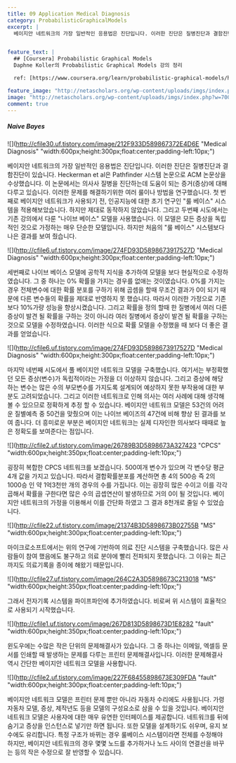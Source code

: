 ```yaml
---
title: 09 Application Medical Diagnosis
category: ProbabilisticGraphicalModels
excerpt: |
  베이지안 네트워크의 가장 일반적인 응용법은 진단입니다. 이러한 진단은 질병진단과 결함진단이 있습니다. 


feature_text: |
  ## [Coursera] Probabilistic Graphical Models
  Daphne Koller의 Probabilistic Graphical Models 강의 정리

  ref: [https://www.coursera.org/learn/probabilistic-graphical-models/home](https://www.coursera.org/learn/probabilistic-graphical-models/home "coursera")

feature_image: "http://netascholars.org/wp-content/uploads/imgs/index.php?w=700&src=http://netascholars.org/wp-content/uploads/2013/04/9780262258357-1024x512.jpg"
image: "http://netascholars.org/wp-content/uploads/imgs/index.php?w=700&src=http://netascholars.org/wp-content/uploads/2013/04/9780262258357-1024x512.jpg"
comment: true
---
```



##### Naive Bayes

![](http://cfile30.uf.tistory.com/image/212F933D589867372E4D6E "Medical Diagnosis" "width:600px;height:300px;float:center;padding-left:10px;")

베이지안 네트워크의 가장 일반적인 응용법은 진단입니다. 이러한 진단은 질병진단과 결함진단이 있습니다. Heckerman et al은 Pathfinder 시스템 논문으로 ACM 논문상을 수상했습니다. 이 논문에서는 의사사 질병을 진단하는데 도움이 되는 증거(증상)에 대해 다루고 있습니다. 이러한 문제를 해결하기위한 여러 룰이나 방법을 연구했습니다. 첫 번째로 베이지안 네트워크가 사용되기 전, 인공지능에 대한 초기 연구인 "룰 베이스" 시스템을 적용해보았습니다. 하지만 제대로 동작하지 않았습니다. 그리고 두번째 시도에서는 기존 강의에서 다룬 "나이브 베이스" 모델을 사용했습니다. 이 모델은 모든 증상을 독립적인 것으로 가정하는 매우 단순한 모델입니다. 하지만 처음의 "룰 베이스" 시스템보다 나은 결과를 보여 줬습니다.

![](http://cfile6.uf.tistory.com/image/274FD93D5898673917527D "Medical Diagnosis" "width:600px;height:300px;float:center;padding-left:10px;")

세번째로 나이브 베이스 모델에 공학적 지식을 추가하여 모델을 보다 현실적으로 수정하였습니다. 그 중 하나는 0% 확률을 가지는 경우를 없애는 것이였습니다. 0%를 가지는 경우 전체변수에 대한 확률 분포를 구하기 위해 곱셈을 할때 무조건 결과가 0이 되기 때문에 다른 변수들의 확률을 제대로 반영하지 못 했습니다. 따라서 이러한 가정으로 기존보다 10%가량 성능을 향상시켰습니다. 그리고 확률을 정의 할때 한 질병에서 여러 다른 증상이 발견 될 확률을 구하는 것이 아니라 여러 질병에서 증상이 발견 될 확률을 구하는 것으로 모델을 수정하였습니다. 이러한 식으로 확률 모델을 수정했을 때 보다 더 좋은 결과를 얻었습니다.

![](http://cfile6.uf.tistory.com/image/274FD93D5898673917527D "Medical Diagnosis" "width:600px;height:300px;float:center;padding-left:10px;")

마지막 네번째 시도에서 풀 베이지안 네트워크 모델을 구축했습니다. 여기서는 부정확했던 모든 증상(변수)가 독립적이라는 가정을 더 이상하지 않습니다. 그리고 증상에 해당하는 변수는 많은 수의 부모변수를 가지도록 설계되어 예상하지 못한 부작용에 대한 부분도 고려되었습니다. 그리고 이러한 네트워크로 인해 의사는 여러 사례에 대해 생각해 볼 수 있으므로 정확하게 추정 할 수 있습니다. 베이지안 네트워크 모델은 53건의 어려운 질별예측 중 50건을 맞췄으며 이는 나이브 베이즈의 47건에 비해 향상 된 결과를 보여 줍니다. 더 흥미로운 부분은 베이지안 네트워크는 실제 디자인한 의사보다 때때로 높은 정확도를 보여준다는 점입니다.   

![](http://cfile2.uf.tistory.com/image/26789B3D5898673A327423 "CPCS" "width:600px;height:350px;float:center;padding-left:10px;")

굉장히 복합한 CPCS 네트워크를 보겠습니다. 500여개 변수가 있으며 각 변수당 평균 4개 값을 가지고 있습니다. 따라서 결합확률분포를 계산하면 총 4의 500승 즉 2의 1000승 인 약 1억3천만 개의 경우의 수를 가집니다. 이는 굉장히 많은 수이고 이를 각각 곱해서 확률을 구한다면 많은 수의 곱셉연산이 발생하므로 거의 0이 될 것입니다. 베이지안 네트워크의 가정을 이용해서 이를 간단화 하였고 그 결과 8천개로 줄일 수 있었습니다.    

![](http://cfile22.uf.tistory.com/image/21374B3D5898673B02755B "MS" "width:600px;height:300px;float:center;padding-left:10px;")

마이크로소프트에서는 위의 연구에 기반하여 의료 진단 시스템을 구축했습니다. 많은 사람들이 참여 했음에도 불구하고 의료 분야에 빨리 전파되지 못했습니다. 그 이유는 최근까지도 의료기록을 종이에 해왔기 때문입니다.  

![](http://cfile27.uf.tistory.com/image/264C2A3D5898673C213018 "MS" "width:600px;height:350px;float:center;padding-left:10px;")

그래서 전자기록 시스템을 파이프파인에 추가하였습니다. 비로써 위 시스템이 효율적으로 사용되기 시작했습니다.   

![](http://cfile1.uf.tistory.com/image/267D813D5898673D1E8282 "fault" "width:600px;height:350px;float:center;padding-left:10px;")

윈도우에는 수많은 작은 단위의 문제해결사가 있습니다. 그 중 하나는 이메일, 엑셀등 문서를 인쇄할 때 발생하는 문제를 다루는 프린터 문제해결사입니다. 이러한 문제해결사 역시 간단한 베이지안 네트워크 모델을 사용합니다.  

![](http://cfile2.uf.tistory.com/image/227F68455898673E309FDA "fault" "width:600px;height:300px;float:center;padding-left:10px;")

베이지안 네트워크 모델은 프린터 문제 뿐만 아니라 자동차 수리에도 사용됩니다. 가령 자동차 모델, 증상, 제작년도 등을 모델의 구성요소로 삼을 수 있을 것입니다. 베이지안 네트워크 모델은 사용자에 대한 매우 유연한 인터페이스를 제공합니다. 네트워크를 뒤에 숨기고 증상을 인스턴스로 넣기만 하면 됩니다. 또한 모델을 설계하기도 쉬우며, 유지 보수에도 유리합니다. 특정 구조가 바뀌는 경우 룰베이스 시스템이라면 전체를 수정해야 하지만, 베이지안 네트워크의 경우 몇몇 노드를 추가하거나 노드 사이의 연결선을 바꾸는 등의 작은 수정으로 잘 반영할 수 있습니다.  



